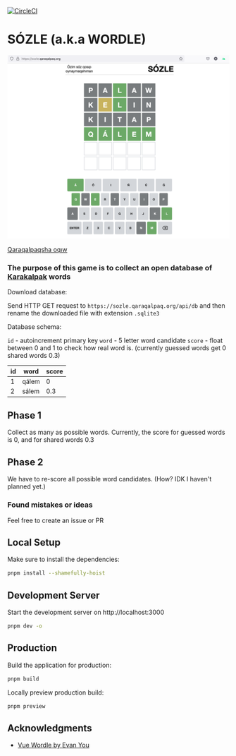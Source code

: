 [![CircleCI](https://dl.circleci.com/status-badge/img/gh/dauletbaev/wordle/tree/main.svg?style=svg)](https://dl.circleci.com/status-badge/redirect/gh/dauletbaev/wordle/tree/main)

# SÓZLE (a.k.a WORDLE)

![preview](./preview.png)

[Qaraqalpaqsha oqıw](https://abat.me/blog/sozle-ecc6706f)

### The purpose of this game is to collect an open database of [Karakalpak](https://en.wikipedia.org/wiki/Karakalpak_language) words


Download database:

Send HTTP GET request to `https://sozle.qaraqalpaq.org/api/db` and then rename the downloaded file with extension `.sqlite3`

Database schema:

`id`  - autoincrement primary key
`word` - 5 letter word candidate
`score` - float between 0 and 1 to check how real word is. (currently guessed words get 0 shared words 0.3)

| id  | word  | score | 
| --- | ----- | ----- |
| 1   | qálem |   0   |
| 2   | sálem |  0.3  |


## Phase 1

Collect as many as possible words. Currently, the score for guessed words is 0, and for shared words 0.3

## Phase 2

We have to re-score all possible word candidates. (How? IDK I haven't planned yet.)

### Found mistakes or ideas

Feel free to create an issue or PR

## Local Setup

Make sure to install the dependencies:

```bash
pnpm install --shamefully-hoist
```

## Development Server

Start the development server on http://localhost:3000

```bash
pnpm dev -o
```

## Production

Build the application for production:

```bash
pnpm build
```

Locally preview production build:

```bash
pnpm preview
```


## Acknowledgments

* [Vue Wordle by Evan You](https://github.com/yyx990803/vue-wordle)
